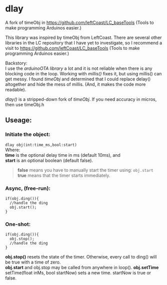 # dlay
A fork of timeObj in https://github.com/leftCoast/LC_baseTools (Tools to make programming Arduinos easier.)

This library was inspired by timeObj from LeftCoast.
There are several other libraries in the LC repository that I have yet to investigate,
so I recommend a visit to https://github.com/leftCoast/LC_baseTools (Tools to make programming Arduinos easier.)

Backstory:<br>
I use the _arduinoOTA library_ a lot and it is not reliable when there is any blocking code in the loop.
Working with _millis()_ fixes it, but using millis() can get messy.  I found _timeObj_ and determined that
I could replace delay() altogether and hide the mess of millis. (And, it makes the code more readable).

_dlay()_ is a stripped-down fork of _timeObj_. If you need accuracy in micros, then use timeObj.h

## Useage:
### Initiate the object:
```dlay obj(int:time_ms,bool:start)```<br>
Where:<br>
   **time** is the optional delay time in ms (default 10ms), and<br>
   **start** is an optional boolean (default false).<br>
>**false**
means you have to manually start the timer using: `obj.start`<br>
>**true**
means that the timer starts immediately.<br>

### Async, (free-run):
```
if(obj.ding()){
  //handle the ding
  obj.start();
}
```

### One-shot:
```
if(obj.ding()){
  obj.stop();
  //handle the ding
}
```

**obj.stop()** resets the state of the timer. Otherwise, every call to ding() will be true with a time of zero.<br>
**obj.start** and obj.stop may be called from anywhere in loop().
**obj.setTime** setTime(float inMs, bool startNow) sets a new time. startNow is true or false.

